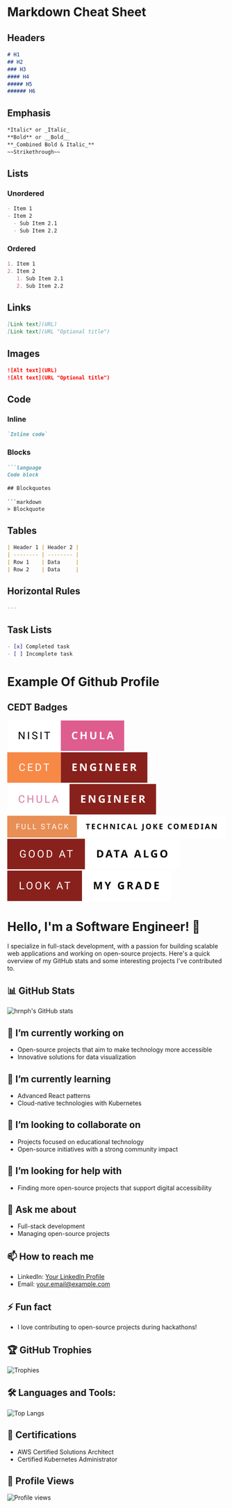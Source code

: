 # Markdown Cheat Sheet

## Headers

```markdown
# H1
## H2
### H3
#### H4
##### H5
###### H6
```

## Emphasis

```markdown
*Italic* or _Italic_
**Bold** or __Bold__
**_Combined Bold & Italic_**
~~Strikethrough~~
```

## Lists

### Unordered

```markdown
- Item 1
- Item 2
  - Sub Item 2.1
  - Sub Item 2.2
```

### Ordered

```markdown
1. Item 1
2. Item 2
   1. Sub Item 2.1
   2. Sub Item 2.2
```

## Links

```markdown
[Link text](URL)
[Link text](URL "Optional title")
```

## Images

```markdown
![Alt text](URL)
![Alt text](URL "Optional title")
```

## Code

### Inline

```markdown
`Inline code`
```

### Blocks

```markdown
```language
Code block
```

```
## Blockquotes

```markdown
> Blockquote
```

## Tables

```markdown
| Header 1 | Header 2 |
| -------- | -------- |
| Row 1    | Data     |
| Row 2    | Data     |
```

## Horizontal Rules

```markdown
---
```

## Task Lists

```markdown
- [x] Completed task
- [ ] Incomplete task
```

# Example Of Github Profile
## CEDT Badges
[![forthebadge](https://github.com/CEDT-Chula/For-The-Cedt-Badge/blob/main/badges/nisit-chula.svg)](https://github.com/CEDT-Chula/For-The-Cedt-Badge/tree/main/badges)
[![forthebadge](https://github.com/CEDT-Chula/For-The-Cedt-Badge/blob/main/badges/cedt-engineer.svg)](https://github.com/CEDT-Chula/For-The-Cedt-Badge/tree/main/badges)
[![forthebadge](https://github.com/CEDT-Chula/For-The-Cedt-Badge/blob/main/badges/chula-engineer.svg)](https://github.com/CEDT-Chula/For-The-Cedt-Badge/tree/main/badges)
[![forthebadge](https://github.com/CEDT-Chula/For-The-Cedt-Badge/blob/main/badges/full-stack-technical-joke-comedian.svg)](https://github.com/CEDT-Chula/For-The-Cedt-Badge/tree/main/badges)
[![forthebadge](https://github.com/CEDT-Chula/For-The-Cedt-Badge/blob/main/badges/good-at-data-algo.svg)](https://github.com/CEDT-Chula/For-The-Cedt-Badge/tree/main/badges)
[![forthebadge](https://github.com/CEDT-Chula/For-The-Cedt-Badge/blob/main/badges/look-at-my-grade.svg)](https://github.com/CEDT-Chula/For-The-Cedt-Badge/tree/main/badges)

# Hello, I'm a Software Engineer! 👋

I specialize in full-stack development, with a passion for building scalable web applications and working on open-source projects. Here's a quick overview of my GitHub stats and some interesting projects I've contributed to.

## 📊 GitHub Stats

![hrnph's GitHub stats](https://github-readme-stats.vercel.app/api?username=hrnph&show_icons=true&theme=radical)

## 🔭 I’m currently working on

- Open-source projects that aim to make technology more accessible
- Innovative solutions for data visualization

## 🌱 I’m currently learning

- Advanced React patterns
- Cloud-native technologies with Kubernetes

## 👯 I’m looking to collaborate on

- Projects focused on educational technology
- Open-source initiatives with a strong community impact

## 🤔 I’m looking for help with

- Finding more open-source projects that support digital accessibility

## 💬 Ask me about

- Full-stack development
- Managing open-source projects

## 📫 How to reach me

- LinkedIn: [Your LinkedIn Profile](https://linkedin.com/in/your-linkedin-username)
- Email: your.email@example.com

## ⚡ Fun fact

- I love contributing to open-source projects during hackathons!

## 🏆 GitHub Trophies

![Trophies](https://github-profile-trophy.vercel.app/?username=hrnph)

## 🛠️ Languages and Tools:

![Top Langs](https://github-readme-stats.vercel.app/api/top-langs/?username=hrnph&layout=compact&theme=radical)

## 📜 Certifications

- AWS Certified Solutions Architect
- Certified Kubernetes Administrator

## 👀 Profile Views

![Profile views](https://komarev.com/ghpvc/?username=hrnph&color=blueviolet)


